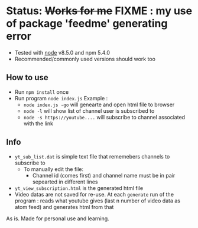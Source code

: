 # Status: ~~Works for me~~ FIXME : my use of package 'feedme' generating error

- Tested with [node](https://nodejs.org/en/) v8.5.0 and npm 5.4.0
- Recommended/commonly used versions should work too

## How to use
- Run `npm install` once
- Run program `node index.js` Example :
    - `node index.js -go` will genearte and open html file to browser
    - `node -l` will show list of channel user is subscribed to
    - `node -s https://youtube....` will subscribe to channel associated with the link

## Info
- `yt_sub_list.dat` is simple text file that rememebers channels to subscribe to
    - To manually edit the file:
        - Channel id (comes first) and channel name must be in pair sepearted in
          different lines
- `yt_view_subscription.html` is the generated html file
- Video datas are not saved for re-use. At each `generate` run of the program : reads what youtube gives (last n number of video data as atom feed) and generates html from that

As is. Made for personal use and learning.
